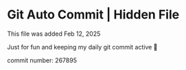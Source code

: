 # Git Auto Commit | Hidden File

This file was added Feb 12, 2025

Just for fun and keeping my daily git commit active 🤪

commit number: 267895
